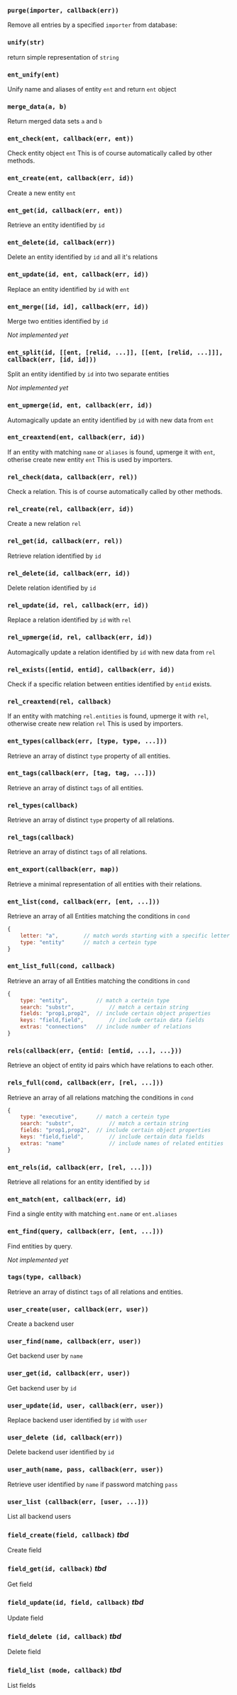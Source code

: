 ### `purge(importer, callback(err))`

Remove all entries by a specified `importer` from database:

### `unify(str)`

return simple representation of `string`

### `ent_unify(ent)`

Unify name and aliases of entity `ent` and return `ent` object

### `merge_data(a, b)`

Return merged data sets `a` and `b`

### `ent_check(ent, callback(err, ent))`

Check entity object `ent`
This is of course automatically called by other methods.

### `ent_create(ent, callback(err, id))`

Create a new entity `ent`

### `ent_get(id, callback(err, ent))`

Retrieve an entity identified by `id`

### `ent_delete(id, callback(err))`

Delete an entity identified by `id` and all it's relations

### `ent_update(id, ent, callback(err, id))`

Replace an entity identified by `id` with `ent`

### `ent_merge([id, id], callback(err, id))`

Merge two entities identified by `id`

_Not implemented yet_

### `ent_split(id, [[ent, [relid, ...]], [[ent, [relid, ...]]], callback(err, [id, id]))`

Split an entity identified by `id` into two separate entities

_Not implemented yet_

### `ent_upmerge(id, ent, callback(err, id))`

Automagically update an entity identified by `id` with new data from `ent`

### `ent_creaxtend(ent, callback(err, id))`

If an entity with matching `name` or `aliases` is found, upmerge it with `ent`, otherise create new entity `ent`
This is used by importers.

### `rel_check(data, callback(err, rel))`

Check a relation. This is of course automatically called by other methods.

### `rel_create(rel, callback(err, id))`

Create a new relation `rel`

### `rel_get(id, callback(err, rel))`

Retrieve relation identified by `id`

### `rel_delete(id, callback(err, id))`

Delete relation identified by `id`

### `rel_update(id, rel, callback(err, id))`

Replace a relation identified by `id` with `rel`

### `rel_upmerge(id, rel, callback(err, id))`

Automagically update a relation identified by `id` with new data from `rel`

### `rel_exists([entid, entid], callback(err, id))`

Check if a specific relation between entities identified by `entid` exists.

### `rel_creaxtend(rel, callback)`

If an entity with matching `rel.entities` is found, upmerge it with `rel`, otherwise create new relation `rel`
This is used by importers.

### `ent_types(callback(err, [type, type, ...]))`

Retrieve an array of distinct `type` property of all entities.

### `ent_tags(callback(err, [tag, tag, ...]))`

Retrieve an array of distinct `tags` of all entities.

### `rel_types(callback)`

Retrieve an array of distinct `type` property of all relations.

### `rel_tags(callback)`

Retrieve an array of distinct `tags` of all relations.

### `ent_export(callback(err, map))`

Retrieve a minimal representation of all entities with their relations.

### `ent_list(cond, callback(err, [ent, ...]))`

Retrieve an array of all Entities matching the conditions in `cond`

``` javascript
{
	letter: "a", 		// match words starting with a specific letter
	type: "entity"		// match a certein type
}
```

### `ent_list_full(cond, callback)`

Retrieve an array of all Entities matching the conditions in `cond`

``` javascript
{
	type: "entity",			// match a certein type
	search: "substr",			// match a certain string
	fields: "prop1,prop2",	// include certain object properties
	keys: "field,field",		// include certain data fields
	extras: "connections"	// include number of relations
}
```

### `rels(callback(err, {entid: [entid, ...], ...}))`

Retrieve an object of entity id pairs which have relations to each other.

### `rels_full(cond, callback(err, [rel, ...]))`

Retrieve an array of all relations matching the conditions in `cond`

``` javascript
{
	type: "executive",		// match a certein type
	search: "substr",			// match a certain string
	fields: "prop1,prop2",	// include certain object properties
	keys: "field,field",		// include certain data fields
	extras: "name"				// include names of related entities
}
```

### `ent_rels(id, callback(err, [rel, ...]))`

Retrieve all relations for an entity identified by `id`

### `ent_match(ent, callback(err, id)`

Find a single entity with matching `ent.name` or `ent.aliases`

### `ent_find(query, callback(err, [ent, ...]))`

Find entities by query.

_Not implemented yet_

### `tags(type, callback) `

Retrieve an array of distinct `tags` of all relations and entities.

### `user_create(user, callback(err, user))`

Create a backend user

### `user_find(name, callback(err, user))`

Get backend user by `name`

### `user_get(id, callback(err, user))`

Get backend user by `id`

### `user_update(id, user, callback(err, user))`

Replace backend user identified by `id` with `user`

### `user_delete (id, callback(err))`

Delete backend user identified by `id`

### `user_auth(name, pass, callback(err, user))`

Retrieve user identified by `name` if password matching `pass`

### `user_list (callback(err, [user, ...])) `

List all backend users

### `field_create(field, callback)` _tbd_

Create field

### `field_get(id, callback)` _tbd_

Get field


### `field_update(id, field, callback)` _tbd_

Update field


### `field_delete (id, callback)` _tbd_

Delete field


### `field_list (mode, callback)` _tbd_

List fields
